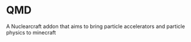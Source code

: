 # QMD
A Nuclearcraft addon that aims to bring particle accelerators and particle physics to minecraft
